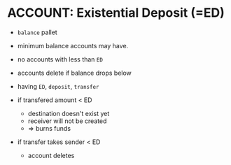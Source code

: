# ACCOUNT: Existential Deposit (=ED)
* `balance` pallet
* minimum balance accounts may have.
* no accounts with less than `ED`
* accounts delete if balance drops below

* having `ED`, `deposit`, `transfer`

* if transfered amount < ED
  * destination doesn't exist yet
  * receiver will not be created
  * => burns funds
* if transfer takes sender < ED
  * account deletes